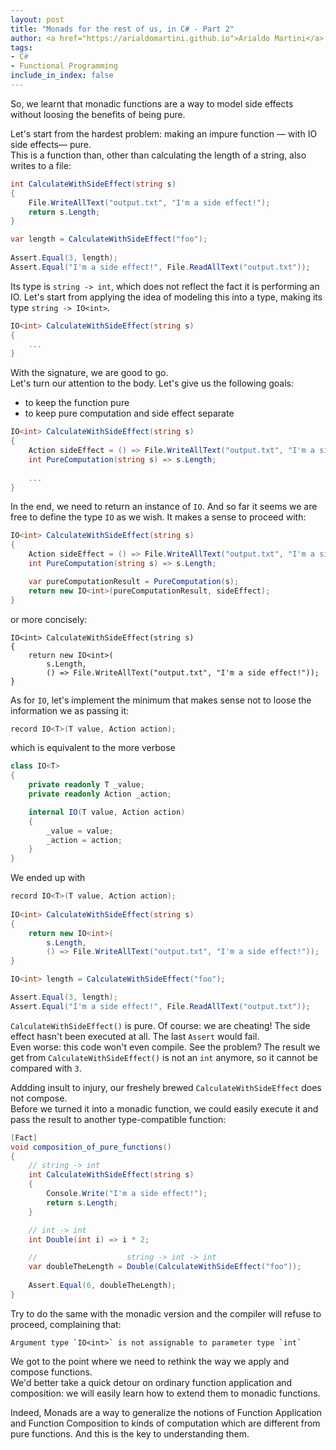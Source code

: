 ```yaml
---
layout: post
title: "Monads for the rest of us, in C# - Part 2"
author: <a href="https://arialdomartini.github.io">Arialdo Martini</a>
tags:
- C#
- Functional Programming
include_in_index: false
---
```

So, we learnt that monadic functions are a way to model side effects without loosing the benefits of being pure.

Let's start from the hardest problem: making an impure function &mdash; with IO side effects&mdash; pure.  
This is a function than, other than calculating the length of a string, also writes to a file:

```csharp
int CalculateWithSideEffect(string s)
{
    File.WriteAllText("output.txt", "I'm a side effect!");
    return s.Length;
}

var length = CalculateWithSideEffect("foo");
        
Assert.Equal(3, length);
Assert.Equal("I'm a side effect!", File.ReadAllText("output.txt"));
```

Its type is `string -> int`, which does not reflect the fact it is performing an IO. Let's start from applying the idea of modeling this into a type, making its type `string -> IO<int>`.

```csharp
IO<int> CalculateWithSideEffect(string s)
{
    ...
}
```

With the signature, we are good to go.  
Let's turn our attention to the body. Let's give us the following goals:

* to keep the function pure
* to keep pure computation and side effect separate

```csharp
IO<int> CalculateWithSideEffect(string s)
{
    Action sideEffect = () => File.WriteAllText("output.txt", "I'm a side effect!");
    int PureComputation(string s) => s.Length;
            
    ...
}
```


In the end, we need to return an instance of `IO`. And so far it seems we are free to define the type `IO` as we wish. It makes a sense to proceed with:

```csharp
IO<int> CalculateWithSideEffect(string s)
{
    Action sideEffect = () => File.WriteAllText("output.txt", "I'm a side effect!");
    int PureComputation(string s) => s.Length;

    var pureComputationResult = PureComputation(s);
    return new IO<int>(pureComputationResult, sideEffect);
}
```

or more concisely:

```chsarp
IO<int> CalculateWithSideEffect(string s)
{
    return new IO<int>(
        s.Length,
        () => File.WriteAllText("output.txt", "I'm a side effect!"));
}
```

As for `IO`, let's implement the minimum that makes sense not to loose the information we as passing it:

```csharp
record IO<T>(T value, Action action);
```

which is equivalent to the more verbose

```csharp
class IO<T>
{
    private readonly T _value;
    private readonly Action _action;

    internal IO(T value, Action action)
    {
        _value = value;
        _action = action;
    }
}
```

We ended up with

```csharp
record IO<T>(T value, Action action);
    
IO<int> CalculateWithSideEffect(string s)
{
    return new IO<int>(
        s.Length,
        () => File.WriteAllText("output.txt", "I'm a side effect!"));
}

IO<int> length = CalculateWithSideEffect("foo");

Assert.Equal(3, length);
Assert.Equal("I'm a side effect!", File.ReadAllText("output.txt"));
```

`CalculateWithSideEffect()` is pure. Of course: we are cheating! The side effect hasn't been executed at all. The last `Assert` would fail.  
Even worse: this code won't even compile. See the problem? The result we get from `CalculateWithSideEffect()` is not an `int` anymore, so it cannot be compared with `3`.

Addding insult to injury, our freshely brewed `CalculateWithSideEffect` does not compose.  
Before we turned it into a monadic function, we could easily execute it and pass the result to another type-compatible function:

```csharp
[Fact]
void composition_of_pure_functions()
{
	// string -> int
    int CalculateWithSideEffect(string s)
    {
        Console.Write("I'm a side effect!");
        return s.Length;
    }

    // int -> int
    int Double(int i) => i * 2;

    //                    string -> int -> int
    var doubleTheLength = Double(CalculateWithSideEffect("foo"));
        
    Assert.Equal(6, doubleTheLength);
}
```

Try to do the same with the monadic version and the compiler will refuse to proceed, complaining that:

```
Argument type `IO<int>` is not assignable to parameter type `int`
```

We got to the point where we need to rethink the way we apply and compose functions.  
We'd better take a quick detour on ordinary function application and composition: we will easily learn how to extend them to monadic functions.

Indeed, Monads are a way to generalize the notions of Function Application and Function Composition to kinds of computation which are different from pure functions. And this is the key to understanding them.
